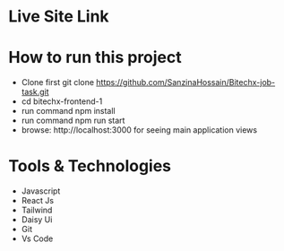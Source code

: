 # Live Site Link

# How to run this project
- Clone first git clone https://github.com/SanzinaHossain/Bitechx-job-task.git
- cd bitechx-frontend-1
- run command npm install
- run command npm run start
- browse: http://localhost:3000 for seeing main application views

# Tools & Technologies
- Javascript
- React Js
- Tailwind
- Daisy Ui
- Git
- Vs Code

